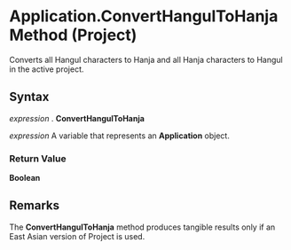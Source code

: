 
# Application.ConvertHangulToHanja Method (Project)

Converts all Hangul characters to Hanja and all Hanja characters to Hangul in the active project.


## Syntax

 _expression_ . **ConvertHangulToHanja**

 _expression_ A variable that represents an **Application** object.


### Return Value

 **Boolean**


## Remarks

The  **ConvertHangulToHanja** method produces tangible results only if an East Asian version of Project is used.

